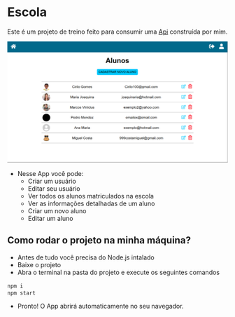 # Escola
Este é um projeto de treino feito para consumir uma [Api](https://github.com/miguelCosta0/REST-api) construída por mim. 

![Print da Página inicial da aplicação](/images/printHomePage.png)

- Nesse App você pode:
  - Criar um usuário
  - Editar seu usuário
  - Ver todos os alunos matriculados na escola
  - Ver as informações detalhadas de um aluno
  - Criar um novo aluno
  - Editar um aluno

## Como rodar o projeto na minha máquina?
- Antes de tudo você precisa do Node.js intalado
- Baixe o projeto
- Abra o terminal na pasta do projeto e execute os seguintes comandos
```
npm i
npm start
``` 
- Pronto! O App abrirá automaticamente no seu navegador.